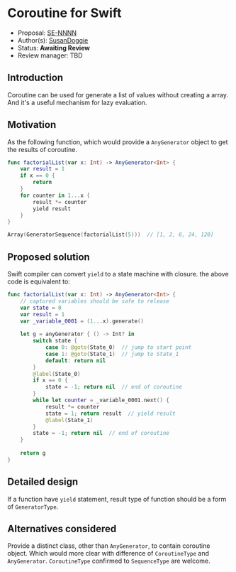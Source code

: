 # Coroutine for Swift

* Proposal: [SE-NNNN](https://github.com/apple/swift-evolution/blob/master/proposals/NNNN-name.md)
* Author(s): [SusanDoggie](https://github.com/SusanDoggie)
* Status: **Awaiting Review**
* Review manager: TBD

## Introduction

Coroutine can be used for generate a list of values without creating a array. And it's a useful mechanism for lazy evaluation.

## Motivation

As the following function, which would provide a `AnyGenerator` object to get the results of coroutine.

```swift
func factorialList(var x: Int) -> AnyGenerator<Int> {
    var result = 1
    if x == 0 {
        return
    }
    for counter in 1...x {
        result *= counter
        yield result
    }
}
```

```swift
Array(GeneratorSequence(factorialList(5)))  // [1, 2, 6, 24, 120]
```

## Proposed solution

Swift compiler can convert `yield` to a state machine with closure. the above code is equivalent to:
```swift
func factorialList(var x: Int) -> AnyGenerator<Int> {
    // captured variables should be safe to release
    var state = 0
    var result = 1
    var _variable_0001 = (1...x).generate()
    
    let g = anyGenerator { () -> Int? in
        switch state {
            case 0: @goto(State_0)  // jump to start point
            case 1: @goto(State_1)  // jump to State_1
            default: return nil
        }
        @label(State_0)
        if x == 0 {
            state = -1; return nil  // end of coroutine
        }
        while let counter = _variable_0001.next() {
            result *= counter
            state = 1; return result  // yield result
            @label(State_1)
        }
        state = -1; return nil  // end of coroutine
    }
    
    return g
}
```

## Detailed design

If a function have `yield` statement, result type of function should be a form of `GeneratorType`.

## Alternatives considered

Provide a distinct class, other than `AnyGenerator`, to contain coroutine object. Which would more clear with difference of `CoroutineType` and `AnyGenerator`.
`CoroutineType` confirmed to `SequenceType` are welcome.
